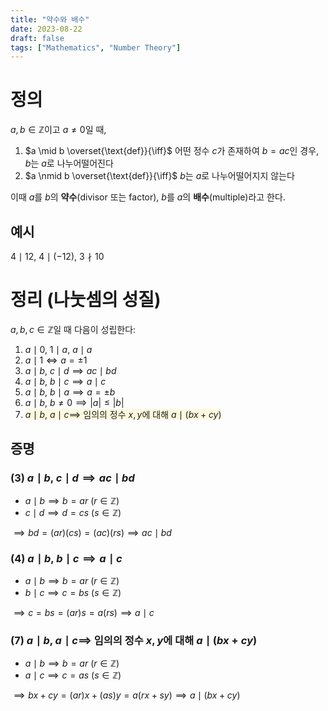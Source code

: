 ```yaml
---
title: "약수와 배수"
date: 2023-08-22
draft: false
tags: ["Mathematics", "Number Theory"]
---
```


<style>
  mark {
    background-color:rgba(255, 243, 176, 0.4);
    color: rgb(31, 31, 31);
  }

  body.dark mark {
    background-color:rgba(102, 92, 0, 0.4);
    color:rgb(196, 196, 197);
  }
</style>

# 정의

$a, b \in \mathbb{Z}$이고 $a \neq 0$일 때,

1. $a \mid b \overset{\text{def}}{\iff}$ 어떤 정수 $c$가 존재하여 $b = ac$인 경우, $b$는 $a$로 나누어떨어진다
2. $a \nmid b \overset{\text{def}}{\iff}$ $b$는 $a$로 나누어떨어지지 않는다

이때 $a$를 $b$의 **약수**(divisor 또는 factor), $b$를 $a$의 **배수**(multiple)라고 한다.

## 예시

$4 \mid 12$, $4 \mid (-12)$, $3 \nmid 10$

# 정리 (나눗셈의 성질)

$a, b, c \in \mathbb{Z}$일 때 다음이 성립한다:

1. $a \mid 0$, $1 \mid a$, $a \mid a$
2. $a \mid 1 \iff a = \pm 1$
3. $a \mid b$, $c \mid d \implies ac \mid bd$
4. $a \mid b$, $b \mid c \implies a \mid c$
5. $a \mid b$, $b \mid a \implies a = \pm b$
6. $a \mid b$, $b \neq 0 \implies |a| \leq |b|$
7. <mark>$a \mid b$, $a \mid c \implies$ 임의의 정수 $x, y$에 대해 $a \mid (bx + cy)$</mark>

## 증명

### (3) $a \mid b$, $c \mid d \implies ac \mid bd$

- $a \mid b \implies b = ar$ ($r \in \mathbb{Z}$)
- $c \mid d \implies d = cs$ ($s \in \mathbb{Z}$)

$\implies bd = (ar)(cs) = (ac)(rs) \implies ac \mid bd$

### (4) $a \mid b$, $b \mid c \implies a \mid c$

- $a \mid b \implies b = ar$ ($r \in \mathbb{Z}$)
- $b \mid c \implies c = bs$ ($s \in \mathbb{Z}$)

$\implies c = bs = (ar)s = a(rs) \implies a \mid c$

### (7) $a \mid b$, $a \mid c \implies$ 임의의 정수 $x, y$에 대해 $a \mid (bx + cy)$

- $a \mid b \implies b = ar$ ($r \in \mathbb{Z}$)
- $a \mid c \implies c = as$ ($s \in \mathbb{Z}$)

$\implies bx + cy = (ar)x + (as)y = a(rx + sy) \implies a \mid (bx + cy)$

